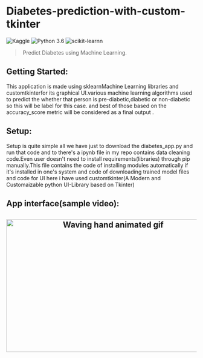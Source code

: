 # Diabetes-prediction-with-custom-tkinter
![Kaggle](https://img.shields.io/badge/Dataset-Kaggle-blue.svg) ![Python 3.6](https://img.shields.io/badge/Python-3.6-brightgreen.svg) ![scikit-learnn](https://img.shields.io/badge/Library-Scikit_Learn-orange.svg)
 > Predict Diabetes using Machine Learning. 
<!-- GETTING STARTED -->
## Getting Started:
 This application is made using sklearnMachine Learning libraries and customtkinterfor its graphical UI.various machine learning algorithms used to predict the whether that person is pre-diabetic,diabetic or non-diabetic so this will be label for this case.  and best of those based on the accuracy_score metric will be considered as a final output .


## Setup:
   Setup is quite simple all we have just to download the diabetes_app.py and run that code and to there's a ipynb file in my repo contains data cleaning code.Even user doesn't need to install requirements(libraries) through pip manually.This file contains the code of installing modules automatically if it's installed in one's system and code of downloading trained model files and code for UI here i have used customtkinter(A Modern and Customaizable python UI-Library based on Tkinter)    

## App interface(sample video):

<h2 align="center">
    <img src="https://media.tenor.com/xpxdDELDbtwAAAAM/not-yet-no.gif" 
         alt="Waving hand animated gif"
         height=350"
         width="550" />
</h2>
